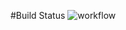 #Build Status
![workflow](https://github.com/Nathan03nable/sem/actions/workflows/main.yml/badge.svg)